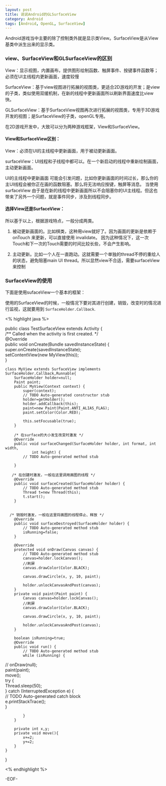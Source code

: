 ```yaml
---
layout: post
title: 说说Android的GLSurfaceView
category: Android
tags: [Android, OpenGL, SurfaceView]
---
```


Android游戏当中主要的除了控制类外就是显示类View。SurfaceView是从View基类中派生出来的显示类。

### view、SurfaceView和GLSurfaceView的区别
 
View：显示视图，内置画布，提供图形绘制函数、触屏事件、按键事件函数等；必须在UI主线程内更新画面，速度较慢

SurfaceView：基于view视图进行拓展的视图类，更适合2D游戏的开发；是view的子类，类似使用双缓机制，在新的线程中更新画面所以刷新界面速度比view快。

GLSurfaceView：基于SurfaceView视图再次进行拓展的视图类，专用于3D游戏开发的视图；是SurfaceView的子类，openGL专用。

在2D游戏开发中，大致可以分为两种游戏框架，View和SurfaceView。

#### View和SurfaceView区别：

View：必须在UI的主线程中更新画面，用于被动更新画面。

surfaceView：UI线程和子线程中都可以。在一个新启动的线程中重新绘制画面，主动更新画面。

UI的主线程中更新画面 可能会引发问题，比如你更新画面的时间过长，那么你的主UI线程会被你正在画的函数阻塞。那么将无法响应按键，触屏等消息。
当使用surfaceView 由于是在新的线程中更新画面所以不会阻塞你的UI主线程。但这也带来了另外一个问题，就是事件同步，涉及到线程同步。

#### 选择View还是SurfaceView：

所以基于以上，根据游戏特点，一般分成两类。

1. 被动更新画面的。比如棋类，这种用view就好了。因为画面的更新是依赖于 onTouch 来更新，可以直接使用 invalidate。 因为这种情况下，这一次Touch和下一次的Touch需要的时间比较长些，不会产生影响。

2. 主动更新。比如一个人在一直跑动。这就需要一个单独的thread不停的重绘人的状态，避免阻塞main UI thread。所以显然view不合适，需要surfaceView来控制


### SurfaceView的使用

下面是使用sufaceView一个基本的框架：

使用的SurfaceView的时候，一般情况下要对其进行创建，销毁，改变时的情况进行监视，这就要用到 `SurfaceHolder.Callback`. 

<% highlight java %>

public class TestSurfaceView extends Activity {  
    /** Called when the activity is first created. */  
    @Override  
    public void onCreate(Bundle savedInstanceState) {  
        super.onCreate(savedInstanceState);  
        setContentView(new MyView(this));  
    }  
    
    class MyView extends SurfaceView implements SurfaceHolder.Callback,Runnable{  
        SurfaceHolder holder=null;  
        Paint paint;  
        public MyView(Context context) {  
            super(context);  
            // TODO Auto-generated constructor stub  
            holder=getHolder();  
            holder.addCallback(this);  
            paint=new Paint(Paint.ANTI_ALIAS_FLAG);  
            paint.setColor(Color.RED);  
              
            this.setFocusable(true);  
        } 

        /* 在surface的大小发生改变时激发 */
        @Override  
        public void surfaceChanged(SurfaceHolder holder, int format, int width,  
                int height) {  
            // TODO Auto-generated method stub  
              
        }  
  
       /* 在创建时激发，一般在这里调用画图的线程 */
        @Override  
        public void surfaceCreated(SurfaceHolder holder) {  
            // TODO Auto-generated method stub  
            Thread t=new Thread(this);  
            t.start();  
        }  
  

      /* 销毁时激发，一般在这里将画图的线程停止、释放 */
        @Override  
        public void surfaceDestroyed(SurfaceHolder holder) {  
            // TODO Auto-generated method stub  
            isRunning=false;  
        }  
  
        @Override  
        protected void onDraw(Canvas canvas) {  
            // TODO Auto-generated method stub  
            canvas=holder.lockCanvas();  
            //刷屏    
            canvas.drawColor(Color.BLACK);  
              
            canvas.drawCircle(x, y, 10, paint);  
              
            holder.unlockCanvasAndPost(canvas);  
        }  
        private void paint(Paint paint) {  
            Canvas canvas=holder.lockCanvas();  
            //刷屏    
            canvas.drawColor(Color.BLACK);  
              
            canvas.drawCircle(x, y, 10, paint);  
              
            holder.unlockCanvasAndPost(canvas);  
        }  
          
        boolean isRunning=true;  
        @Override  
        public void run() {  
            // TODO Auto-generated method stub  
            while (isRunning) {  
//              onDraw(null);  
                paint(paint);  
                move();  
                try {  
                    Thread.sleep(50);  
                } catch (InterruptedException e) {  
                    // TODO Auto-generated catch block  
                    e.printStackTrace();  
                }  
                  
            }  
        }  
          
        private int x,y;  
        private void move(){  
            x+=2;  
            y+=2;  
        }  
    }  
      
}

<% endhighlight %>

-EOF-
